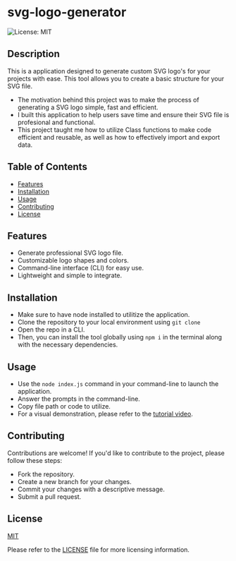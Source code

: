 # svg-logo-generator
![License: MIT](https://img.shields.io/badge/License-MIT-yellow.svg)


## Description

This is a application designed to generate custom SVG logo's for your projects with ease. This tool allows you to create a basic structure for your SVG file.

- The motivation behind this project was to make the process of generating a SVG logo simple, fast and efficient.
- I built this application to help users save time and ensure their SVG file is profesional and functional.
- This project taught me how to utilize Class functions to make code efficient and reusable, as well as how to effectively import and export data.



## Table of Contents

- [Features](#features)
- [Installation](#installation)
- [Usage](#usage)
- [Contributing](#contributing)
- [License](#license)



## Features

- Generate professional SVG logo file.
- Customizable logo shapes and colors.
- Command-line interface (CLI) for easy use.
- Lightweight and simple to integrate.



## Installation

- Make sure to have node installed to utilitize the application.
- Clone the repository to your local environment using `git clone `
- Open the repo in a CLI.
- Then, you can install the tool globally using `npm i` in the terminal along with the necessary dependencies.



## Usage

- Use the `node index.js` command in your command-line to launch the application.
- Answer the prompts in the command-line.
- Copy file path or code to utilize.
- For a visual demonstration, please refer to the [tutorial video](https://drive.google.com/file/d/1AGdHUDYVPDqAP3FgfXz-Oy5QJxbrYdvu/view).


## Contributing

Contributions are welcome! If you'd like to contribute to the project, please follow these steps:
- Fork the repository.
- Create a new branch for your changes.
- Commit your changes with a descriptive message.
- Submit a pull request.


## License

[MIT]((https://opensource.org/licenses/MIT)) 

Please refer to the [LICENSE](./LICENSE) file for more licensing information.








